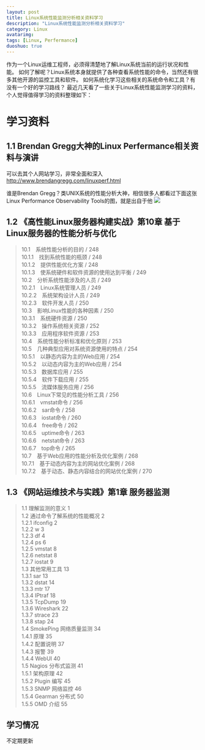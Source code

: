 ```yaml
---
layout: post
title: Linux系统性能监测分析相关资料学习
description: "Linux系统性能监测分析相关资料学习"
category: Linux
avatarimg: 
tags: [Linux, Perfermance]
duoshuo: true
---
```


作为一个Linux运维工程师，必须得清楚地了解Linux系统当前的运行状况和性能。
如何了解呢？Linux系统本身就提供了各种查看系统性能的命令，当然还有很多其他开源的监控工具和软件。
如何系统化学习这些相关的系统命令和工具？有没有一个好的学习路线？
最近几天看了一些关于Linux系统性能监测学习的资料，个人觉得值得学习的资料整理如下：

# 学习资料

## 1.1 Brendan Gregg大神的Linux Perfermance相关资料与演讲
可以去其个人网站学习，非常全面和深入
http://www.brendangregg.com/linuxperf.html

谁是Brendan Gregg？类UNIX系统的性能分析大神，相信很多人都看过下面这张Linux Performance Observability Tools的图，就是出自于他
![](http://www.brendangregg.com/Perf/linux_observability_tools.png)


## 1.2 《高性能Linux服务器构建实战》第10章 基于Linux服务器的性能分析与优化
> 10.1　系统性能分析的目的 / 248  
10.1.1　找到系统性能的瓶颈 / 248  
10.1.2　提供性能优化方案 / 248  
10.1.3　使系统硬件和软件资源的使用达到平衡 / 249  
10.2　分析系统性能涉及的人员 / 249  
10.2.1　Linux系统管理人员 / 249  
10.2.2　系统架构设计人员 / 249  
10.2.3　软件开发人员 / 250  
10.3　影响Linux性能的各种因素 / 250  
10.3.1　系统硬件资源 / 250  
10.3.2　操作系统相关资源 / 252  
10.3.3　应用程序软件资源 / 253   
10.4　系统性能分析标准和优化原则 / 253  
10.5　几种典型应用对系统资源使用的特点 / 254  
10.5.1　以静态内容为主的Web应用 / 254  
10.5.2　以动态内容为主的Web应用 / 254  
10.5.3　数据库应用 / 255  
10.5.4　软件下载应用 / 255   
10.5.5　流媒体服务应用 / 256   
10.6　Linux下常见的性能分析工具 / 256  
10.6.1　vmstat命令 / 256  
10.6.2　sar命令 / 258  
10.6.3　iostat命令 / 260  
10.6.4　free命令 / 262  
10.6.5　uptime命令 / 263  
10.6.6　netstat命令 / 263   
10.6.7　top命令 / 265  
10.7　基于Web应用的性能分析及优化案例 / 268  
10.7.1　基于动态内容为主的网站优化案例 / 268  
10.7.2　基于动态、静态内容结合的网站优化案例 / 270  

## 1.3 《网站运维技术与实践》第1章 服务器监测
> 1.1 理解监测的意义 1  
1.2 通过命令了解系统的性能概况 2  
1.2.1 ifconfig 2  
1.2.2 w 3  
1.2.3 df 4  
1.2.4 ps 6  
1.2.5 vmstat 8  
1.2.6 netstat 8  
1.2.7 iostat 9  
1.3 其他常用工具 13  
1.3.1 sar 13  
1.3.2 dstat 14  
1.3.3 mtr 17  
1.3.4 IPtraf 18  
1.3.5 TcpDump 19  
1.3.6 Wireshark 22  
1.3.7 strace 23  
1.3.8 stap 24  
1.4 SmokePing 网络质量监测 34  
1.4.1 原理 35  
1.4.2 配置说明 37  
1.4.3 报警 39  
1.4.4 WebUI 40  
1.5 Nagios 分布式监测 41  
1.5.1 架构原理 42  
1.5.2 Plugin 编写 45  
1.5.3 SNMP 网络监控 46   
1.5.4 Gearman 分布式 50  
1.5.5 OMD 介绍 55  


## 学习情况
不定期更新


